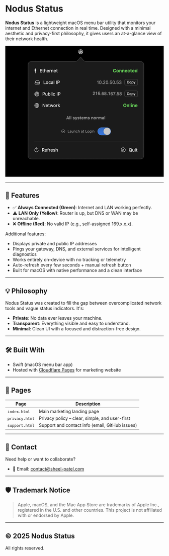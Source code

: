 # Nodus Status

**Nodus Status** is a lightweight macOS menu bar utility that monitors your internet and Ethernet connection in real time. Designed with a minimal aesthetic and privacy-first philosophy, it gives users an at-a-glance view of their network health.

![Nodus Status Preview](assets/state-green.png)

---

## 🚀 Features

- ✅ **Always Connected (Green)**: Internet and LAN working perfectly.
- ⚠️ **LAN Only (Yellow)**: Router is up, but DNS or WAN may be unreachable.
- ❌ **Offline (Red)**: No valid IP (e.g., self-assigned 169.x.x.x).

Additional features:
- Displays private and public IP addresses
- Pings your gateway, DNS, and external services for intelligent diagnostics
- Works entirely on-device with no tracking or telemetry
- Auto-refresh every few seconds + manual refresh button
- Built for macOS with native performance and a clean interface

---

## 💡 Philosophy

Nodus Status was created to fill the gap between overcomplicated network tools and vague status indicators. It's:
- **Private**: No data ever leaves your machine.
- **Transparent**: Everything visible and easy to understand.
- **Minimal**: Clean UI with a focused and distraction-free design.

---

## 🛠 Built With

- Swift (macOS menu bar app)
- Hosted with [Cloudflare Pages](https://pages.cloudflare.com/) for marketing website

---

## 📄 Pages

| Page | Description |
|------|-------------|
| `index.html` | Main marketing landing page |
| `privacy.html` | Privacy policy – clear, simple, and user-first |
| `support.html` | Support and contact info (email, GitHub issues) |

---

## 📮 Contact

Need help or want to collaborate?

- 📧 Email: [contact@sheel-patel.com](mailto:contact@sheel-patel.com)

---

## 🛡 Trademark Notice

> Apple, macOS, and the Mac App Store are trademarks of Apple Inc., registered in the U.S. and other countries. This project is not affiliated with or endorsed by Apple.

---

## © 2025 Nodus Status

All rights reserved.